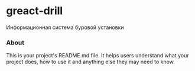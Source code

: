greact-drill
============

Информационная система буровой установки

### About

This is your project's README.md file. It helps users understand what your
project does, how to use it and anything else they may need to know.